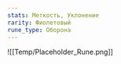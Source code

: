 ```yaml
---
stats: Меткость, Уклонение
rarity: Фиолетовый
rune_type: Оборона
---
```

![[Temp/Placeholder_Rune.png]]
